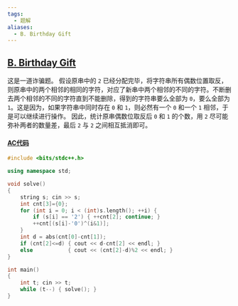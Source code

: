 ```yaml
---
tags:
  - 题解
aliases:
  - B. Birthday Gift
---
```

## [B. Birthday Gift](https://codeforces.com/gym/105484/problem/B)

这是一道诈骗题。
假设原串中的 $\texttt{2}$ 已经分配完毕，将字符串所有偶数位置取反，则原串中的两个相邻的相同的字符，对应了新串中两个相邻的不同的字符。不断删去两个相邻的不同的字符直到不能删除，得到的字符串要么全部为 $\texttt{0}$，要么全部为 $\texttt{1}$。这是因为，如果字符串中同时存在 $\texttt{0}$ 和 $\texttt{1}$，则必然有一个 $\texttt{0}$ 和一个 $\texttt{1}$ 相邻，于是可以继续进行操作。
因此，统计原串偶数位取反后 $\texttt{0}$ 和 $\texttt{1}$ 的个数，用 $\texttt{2}$ 尽可能弥补两者的数量差，最后 $\texttt{2}$ 与 $\texttt{2}$ 之间相互抵消即可。

#### [AC代码](https://codeforces.com/gym/105484/submission/291205535)

```cpp
#include <bits/stdc++.h>

using namespace std;

void solve()
{
    string s; cin >> s;
    int cnt[3]={0};
    for (int i = 0; i < (int)s.length(); ++i) {
        if (s[i] == '2') { ++cnt[2]; continue; }
        ++cnt[(s[i]-'0')^(i&1)];
    }
    int d = abs(cnt[0]-cnt[1]);
    if (cnt[2]<=d) { cout << d-cnt[2] << endl; }
    else           { cout << (cnt[2]-d)%2 << endl; }
}

int main()
{
    int t; cin >> t;
    while (t--) { solve(); }
}
```
